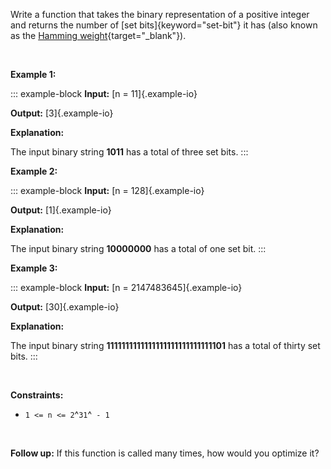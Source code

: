 Write a function that takes the binary representation of a positive
integer and returns the number of [set bits]{keyword="set-bit"} it has
(also known as the [Hamming
weight](http://en.wikipedia.org/wiki/Hamming_weight){target="_blank"}).

 

**Example 1:**

::: example-block
**Input:** [n = 11]{.example-io}

**Output:** [3]{.example-io}

**Explanation:**

The input binary string **1011** has a total of three set bits.
:::

**Example 2:**

::: example-block
**Input:** [n = 128]{.example-io}

**Output:** [1]{.example-io}

**Explanation:**

The input binary string **10000000** has a total of one set bit.
:::

**Example 3:**

::: example-block
**Input:** [n = 2147483645]{.example-io}

**Output:** [30]{.example-io}

**Explanation:**

The input binary string **1111111111111111111111111111101** has a total
of thirty set bits.
:::

 

**Constraints:**

-   `1 <= n <= 2`^`31`^` - 1`

 

**Follow up:** If this function is called many times, how would you
optimize it?
